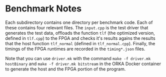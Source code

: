 # Benchmark Notes

Each subdirectory contains one directory
per benchmark code. Each of these contains
four relevant files. The `input.cpp` is the test
driver that generates the test data,
offloads the function `tlf` (the
optimized version, defined in `tlf.cpp`)
to the FPGA and checks it's results
agains the results that
the host function `tlf_normal` (defined
in `tlf_normal.cpp`).
Finally, the timings of the FPGA runtimes
are recorded in the `timing*.json` files.

Note that you can use `driver.mk` with
the command `make -f driver.mk hostBinary`
and `make -f driver.mk bitstream` in the
ORKA Docker container to generate the host
and the FPGA portion of the program.
